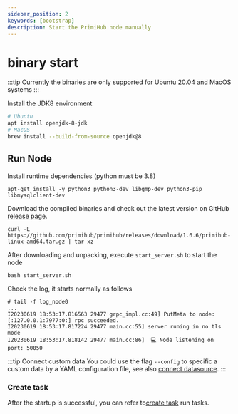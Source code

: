 ```yaml
---
sidebar_position: 2
keywords: [bootstrap]
description: Start the PrimiHub node manually
---
```


# binary start

:::tip
Currently the binaries are only supported for Ubuntu 20.04 and MacOS systems
:::


Install the JDK8 environment

```bash
# Ubuntu
apt install openjdk-8-jdk
# MacOS
brew install --build-from-source openjdk@8
```
<!-- 
Download the `Meta service` installation package and start

```bash
wget https://primihub.oss-cn-beijing.aliyuncs.com/tools/meta_service.tar.gz
tar -zxf meta_service.tar.gz
cd meta_service
bash run.sh
```
Start three meta service services by default

The service logs are stored in the meta_log0, meta_log1, and meta_log2 files in the current directory

Check if the service is running properly by using the command ``ps -ef | grep fusion-simple.jar``
```
ps -ef | grep fusion-simple.jar
root     298757       1 99 13:33 pts/8    00:00:10 java -jar fusion-simple.jar --server.port=7877 --grpc.server.port=7977 --db.path=/home/cuibo/meta_service/storage/node0 --collaborate=http://127.0.0.1:7878/,http://127.0.0.1:7879/
root     298758       1 99 13:33 pts/8    00:00:10 java -jar fusion-simple.jar --server.port=7878 --grpc.server.port=7978 --db.path=/home/cuibo/meta_service/storage/node1 --collaborate=http://127.0.0.1:7877/,http://127.0.0.1:7879/
root     298759       1 99 13:33 pts/8    00:00:10 java -jar fusion-simple.jar --server.port=7879 --grpc.server.port=7979 --db.path=/home/cuibo/meta_service/storage/node2 --collaborate=http://127.0.0.1:7878/,http://127.0.0.1:7877/
``` -->

## Run Node

Install runtime dependencies (python must be 3.8)
```
apt-get install -y python3 python3-dev libgmp-dev python3-pip libmysqlclient-dev
```
Download the compiled binaries and check out the latest version on GitHub [release page](https://github.com/primihub/primihub/releases).

```shell
curl -L https://github.com/primihub/primihub/releases/download/1.6.6/primihub-linux-amd64.tar.gz | tar xz
```

After downloading and unpacking, execute `start_server.sh` to start the node

```shell
bash start_server.sh
```
Check the log, it starts normally as follows
```
# tail -f log_node0
...
I20230619 18:53:17.816563 29477 grpc_impl.cc:49] PutMeta to node: [:127.0.0.1:7977:0:] rpc succeeded.
I20230619 18:53:17.817224 29477 main.cc:55] server runing in no tls mode
I20230619 18:53:17.818142 29477 main.cc:86]  💻 Node listening on port: 50050
```
:::tip Connect custom data
You could use the flag `--config` to specific a custom data by a YAML configuration file, see also [connect datasource](./connect-datasource).
:::

### Create task

After the startup is successful, you can refer to[create task](https://docs.primihub.com/docs/category/%E5%88%9B%E5%BB%BA%E4%BB%BB%E5%8A%A1) run tasks.